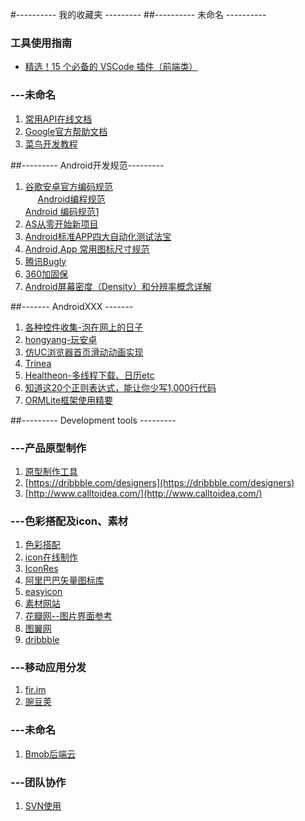 #---------- 我的收藏夹 ---------
##---------- 未命名 ----------
### 工具使用指南
- [精选！15 个必备的 VSCode 插件（前端类）](https://zhuanlan.zhihu.com/p/27905838)
### ---未命名
 1. [常用API在线文档](http://tool.oschina.net/apidocs)
 2. [Google官方帮助文档](http://android.xsoftlab.net/index.html)
 3. [菜鸟开发教程](http://www.runoob.com/)

##--------- Android开发规范---------
 1. [谷歌安卓官方编码规范](http://source.android.com/source/code-style.html)</br>      [Android编程规范](http://www.jianshu.com/p/fbf9ea4b9d76#rd) </br> [Android 编码规范1](http://www.jianshu.com/p/0a984f999592)
 2. [AS从零开始新项目](http://blog.zhaiyifan.cn/categories/Android-Project-From-0/)
 3. [Android标准APP四大自动化测试法宝](http://www.itnose.net/detail/6635946.html)
 4. [Android,App 常用图标尺寸规范](http://www.jcodecraeer.com/a/anzhuokaifa/androidkaifa/2015/0120/2331.html)
 5. [腾讯Bugly](https://bugly.qq.com/v2/)
 6. [360加固保](http://jiagu.360.cn/)
 7. [Android屏幕密度（Density）和分辨率概念详解](http://www.jcodecraeer.com/a/anzhuokaifa/androidkaifa/2012/1129/647.html)

##------- AndroidXXX -------

 1. [各种控件收集-泡在网上的日子](http://www.jcodecraeer.com/plus/list.php?tid=31)
 2. [hongyang-玩安卓](http://www.xueandroid.com/)
 3. [仿UC浏览器首页滑动动画实现](http://ittiger.cn/2016/05/26/UC%E6%B5%8F%E8%A7%88%E5%99%A8%E9%A6%96%E9%A1%B5%E6%BB%91%E5%8A%A8%E5%8A%A8%E7%94%BB%E5%AE%9E%E7%8E%B0/)
 4. [Trinea](http://www.trinea.cn/)
 5. [Healtheon-多线程下载、日历etc](http://www.cnblogs.com/hanyonglu/archive/2012/02/20/2358801.html)
 6. [知道这20个正则表达式，能让你少写1,000行代码](http://www.jianshu.com/p/e7bb97218946)
 7. [ORMLite框架使用精要](http://www.jianshu.com/p/05782b598cf0)
 
 
##--------- Development tools ---------
### ---产品原型制作
 1. [原型制作工具]( http://www.sketchapp.com/)
 2. [https://dribbble.com/designers](https://dribbble.com/designers)
 3. [http://www.calltoidea.com/](http://www.calltoidea.com/) 

### ---色彩搭配及icon、素材
 1. [色彩搭配](http://www.colorhunt.co/)
 2. [icon在线制作](https://romannurik.github.io/AndroidAssetStudio/icons-launcher.html) 
 3. [IconRes](http://www.iconres.com/)
 4. [阿里巴巴矢量图标库](http://www.iconfont.cn/)
 5. [easyicon](http://www.easyicon.net/)
 6. [素材网站](https://www.pinterest.com/)
 7. [花瓣网--图片界面参考](http://huaban.com/)
 8. [图翼网](http://www.tuyiyi.com/)
 9. [dribbble](https://dribbble.com/)

### ---移动应用分发
 1. [fir.im](http://fir.im/)
 2. [豌豆荚](http://developer.wandoujia.com/)

### ---未命名
 1. [Bmob后端云](http://www.bmob.cn/site/index)
 
### ---团队协作
 1. [SVN使用](http://blog.sina.com.cn/s/blog_8a3d83320100zhmp.html)

 
 

